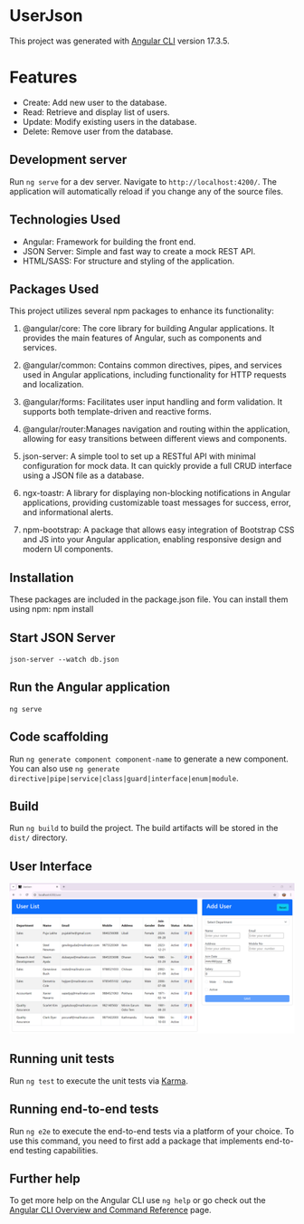 # UserJson

This project was generated with [Angular CLI](https://github.com/angular/angular-cli) version 17.3.5.

# Features

- Create: Add new user to the database.
- Read: Retrieve and display list of users.
- Update: Modify existing users in the database.
- Delete: Remove user from the database.

## Development server

Run `ng serve` for a dev server. Navigate to `http://localhost:4200/`. The application will automatically reload if you change any of the source files.

## Technologies Used

- Angular: Framework for building the front end.
- JSON Server: Simple and fast way to create a mock REST API.
- HTML/SASS: For structure and styling of the application.

## Packages Used

This project utilizes several npm packages to enhance its functionality:

1. @angular/core: The core library for building Angular applications. It provides the main features of Angular, such as components and services.

2. @angular/common: Contains common directives, pipes, and services used in Angular applications, including functionality for HTTP requests and localization.

3. @angular/forms: Facilitates user input handling and form validation. It supports both template-driven and reactive forms.

4. @angular/router:Manages navigation and routing within the application, allowing for easy transitions between different views and components.

5. json-server: A simple tool to set up a RESTful API with minimal configuration for mock data. It can quickly provide a full CRUD interface using a JSON file as a database.

6. ngx-toastr: A library for displaying non-blocking notifications in Angular applications, providing customizable toast messages for success, error, and informational alerts.

7. npm-bootstrap: A package that allows easy integration of Bootstrap CSS and JS into your Angular application, enabling responsive design and modern UI components.

## Installation

These packages are included in the package.json file. You can install them using npm:
  npm install

## Start JSON Server

    json-server --watch db.json

## Run the Angular application

    ng serve

## Code scaffolding

Run `ng generate component component-name` to generate a new component. You can also use `ng generate directive|pipe|service|class|guard|interface|enum|module`.

## Build

Run `ng build` to build the project. The build artifacts will be stored in the `dist/` directory.

## User Interface

![User Management](image.png)

## Running unit tests

Run `ng test` to execute the unit tests via [Karma](https://karma-runner.github.io).

## Running end-to-end tests

Run `ng e2e` to execute the end-to-end tests via a platform of your choice. To use this command, you need to first add a package that implements end-to-end testing capabilities.

## Further help

To get more help on the Angular CLI use `ng help` or go check out the [Angular CLI Overview and Command Reference](https://angular.io/cli) page.
